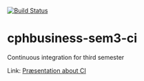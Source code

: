 [![Build Status](https://travis-ci.org/mjaay1337/cphbusiness-sem3-ci.svg?branch=master)](https://travis-ci.org/mjaay1337/cphbusiness-sem3-ci)
# cphbusiness-sem3-ci
Continuous integration for third semester

Link: [Præsentation about CI](https://jegp.github.io/cphbusiness-sem3-ci/presentation.html#/)

